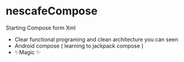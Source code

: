 # nescafeCompose
Starting Compose form Xml 

- Clear functional programing and clean architecture you can seen 
- Android compose ( learning to jackpack compose )
- ✨Magic ✨
